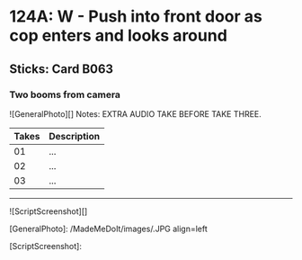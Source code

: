 # 124A: W - Push into front door as cop enters and looks around

## Sticks: Card B063

### Two booms from camera

![GeneralPhoto][]
Notes: EXTRA AUDIO TAKE BEFORE TAKE THREE.

| Takes | Description |
|:---|:----|
| 01 | ... |
| 02 | ... |
| 03 | ... |

----

![ScriptScreenshot][]


[GeneralPhoto]:  /MadeMeDoIt/images/.JPG align=left

[ScriptScreenshot]: 